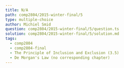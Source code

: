 ```yaml
---
title: N/A
path: comp2804/2015-winter-final/5
type: multiple-choice
author: Michiel Smid
question: comp2804/2015-winter-final/5/question.ts
solution: comp2804/2015-winter-final/5/solution.md
tags:
  - comp2804
  - comp2804-final
  - The Principle of Inclusion and Exclusion (3.5)
  - De Morgan's Law (no corresponding chapter)
---
```

